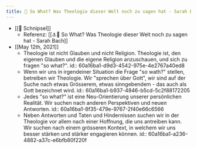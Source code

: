 ```yaml
---
title: 💭 So What? Was Theologie dieser Welt noch zu sagen hat - Sarah Bach
---
```


- [[💭 Schnipsel]]
  - Referenz: [[⚓📝 So What? Was Theologie dieser Welt noch zu sagen hat - Sarah Bach]]
- [[May 12th, 2021]]
  - Theologie ist nicht Glauben und nicht Religion. Theologie ist, den eigenen Glauben und die eigene Religion anzuschauen, und sich zu fragen "so what?".
    id:: 60a16ba1-d9d3-4542-975e-4e2767a40ed8
  - Wenn wir uns in irgendeiner Situation die Frage "so wath?" stellen, betreiben wir Theologie. Wir "sprechen über Gott", wir sind auf der Suche nach etwas Grösserem, etwas sinngebendem - das auch als Gott bezeichnet wird.
    id:: 60a16ba1-b937-4846-b5cd-5c2f88172205
  - Jedes "so what?" ist eine Neu-Orientierung unserer persönlichen Realität. Wir suchen nach anderen Perspektiven und neuen Antworten.
    id:: 60a16ba1-8f35-479e-9767-2f40e66c6566
  - Neben Antworten und Taten und Hindernissen suchen wir in der Theologie vor allem nach einer Hoffnung, die uns antreiben kann. Wir suchen nach einem grösseren Kontext, in welchem wir uns besser stärken und stärker engagieren können.
    id:: 60a16ba1-a236-4882-a37c-e6bfb80f220f